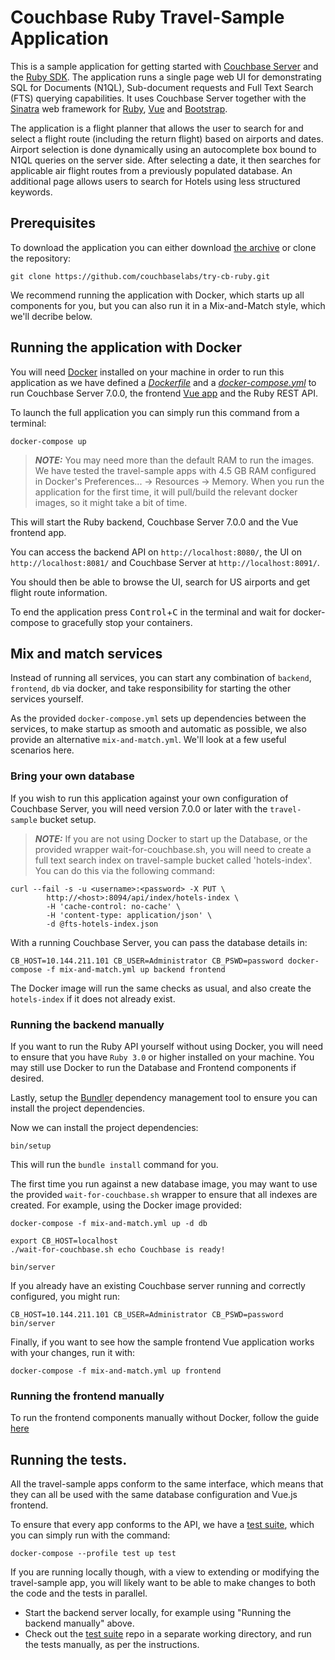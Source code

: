 # Couchbase Ruby Travel-Sample Application

This is a sample application for getting started with [Couchbase Server] and the [Ruby SDK].
The application runs a single page web UI for demonstrating SQL for Documents (N1QL), Sub-document requests and Full Text Search (FTS) querying capabilities.
It uses Couchbase Server together with the [Sinatra] web framework for [Ruby], [Vue] and [Bootstrap].

The application is a flight planner that allows the user to search for and select a flight route (including the return flight) based on airports and dates.
Airport selection is done dynamically using an autocomplete box bound to N1QL queries on the server side. After selecting a date, it then searches
for applicable air flight routes from a previously populated database. An additional page allows users to search for Hotels using less structured keywords.

## Prerequisites

To download the application you can either download [the archive](https://github.com/couchbaselabs/try-cb-ruby/archive/master.zip) or clone the repository:

```
git clone https://github.com/couchbaselabs/try-cb-ruby.git
```

We recommend running the application with Docker, which starts up all components for you, but you can also run it in a Mix-and-Match style, which we'll decribe below.

## Running the application with Docker

You will need [Docker](https://docs.docker.com/get-docker/) installed on your machine in order to run this application as we have defined
a [_Dockerfile_](Dockerfile) and a [_docker-compose.yml_](docker-compose.yml) to run Couchbase Server 7.0.0,
the frontend [Vue app](https://github.com/couchbaselabs/try-cb-frontend-v2.git) and the Ruby REST API.

To launch the full application you can simply run this command from a terminal:

```
docker-compose up
```

> **_NOTE:_** You may need more than the default RAM to run the images.
We have tested the travel-sample apps with 4.5 GB RAM configured in Docker's Preferences... -> Resources -> Memory.
When you run the application for the first time, it will pull/build the relevant docker images, so it might take a bit of time.

This will start the Ruby backend, Couchbase Server 7.0.0 and the Vue frontend app.

You can access the backend API on `http://localhost:8080/`, the UI on `http://localhost:8081/` and Couchbase Server at `http://localhost:8091/`.

You should then be able to browse the UI, search for US airports and get flight route information.

To end the application press <kbd>Control</kbd>+<kbd>C</kbd> in the terminal and wait for docker-compose to gracefully stop your containers.

## Mix and match services

Instead of running all services, you can start any combination of `backend`,
`frontend`, `db` via docker, and take responsibility for starting the other
services yourself.

As the provided `docker-compose.yml` sets up dependencies between the services, 
to make startup as smooth and automatic as possible, we also provide an 
alternative `mix-and-match.yml`. We'll look at a few useful scenarios here.

### Bring your own database
If you wish to run this application against your own configuration of Couchbase Server, you will need version 7.0.0 or later with the `travel-sample` bucket setup.

> **_NOTE:_** If you are not using Docker to start up the Database, or the provided wrapper 
> wait-for-couchbase.sh, you will need to create a full text 
> search index on travel-sample bucket called 'hotels-index'. You can do this 
> via the following command:

```
curl --fail -s -u <username>:<password> -X PUT \
        http://<host>:8094/api/index/hotels-index \
        -H 'cache-control: no-cache' \
        -H 'content-type: application/json' \
        -d @fts-hotels-index.json
```

With a running Couchbase Server, you can pass the database details in:

    CB_HOST=10.144.211.101 CB_USER=Administrator CB_PSWD=password docker-compose -f mix-and-match.yml up backend frontend

The Docker image will run the same checks as usual, and also create the
`hotels-index` if it does not already exist.

### Running the backend manually

If you want to run the Ruby API yourself without using Docker, you will need to 
ensure that you have `Ruby 3.0` or higher installed on your machine. 
You may still use Docker to run the Database and Frontend components if desired.

Lastly, setup the [Bundler] dependency management tool to ensure you can install the project dependencies.

Now we can install the project dependencies:

```
bin/setup
```

This will run the `bundle install` command for you.

The first time you run against a new database image, you may want to use the provided
`wait-for-couchbase.sh` wrapper to ensure that all indexes are created.
For example, using the Docker image provided:

```
docker-compose -f mix-and-match.yml up -d db

export CB_HOST=localhost
./wait-for-couchbase.sh echo Couchbase is ready!

bin/server
```

If you already have an existing Couchbase server running and correctly configured, you might run:

    CB_HOST=10.144.211.101 CB_USER=Administrator CB_PSWD=password bin/server 

Finally, if you want to see how the sample frontend Vue application works with your changes,
run it with:

```
docker-compose -f mix-and-match.yml up frontend
```

### Running the frontend manually

To run the frontend components manually without Docker, follow the guide
[here](https://github.com/couchbaselabs/try-cb-frontend-v2)

## Running the tests.

All the travel-sample apps conform to the same interface, which means that they can all be used with the same database configuration and Vue.js frontend.

To ensure that every app conforms to the API, we have a [test suite][try-cb-test], which you can simply run with the command:

```
docker-compose --profile test up test
```

If you are running locally though, with a view to extending or modifying the travel-sample app, you will likely want to be able to make changes to both the code and the tests in parallel.

 * Start the backend server locally, for example using "Running the backend manually" above.
 * Check out the [test suite][try-cb-test] repo in a separate working directory, and run the tests manually, as per the instructions.
 


[Couchbase Server]: https://www.couchbase.com/
[Ruby SDK]: https://docs.couchbase.com/ruby-sdk/current/hello-world/overview.html
[Sinatra]: http://sinatrarb.com/intro.html
[Ruby]: https://www.ruby-lang.org/en/
[Vue]: https://vuejs.org/
[Bootstrap]: https://getbootstrap.com/
[libcouchbase]: https://docs.couchbase.com/c-sdk/current/hello-world/start-using-sdk.html
[Bundler]: https://bundler.io/
[try-cb-test]: https://github.com/couchbaselabs/try-cb-test/

